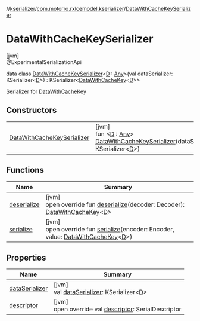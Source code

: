 //[kserializer](../../../index.md)/[com.motorro.rxlcemodel.kserializer](../index.md)/[DataWithCacheKeySerializer](index.md)

# DataWithCacheKeySerializer

[jvm]\
@ExperimentalSerializationApi

data class [DataWithCacheKeySerializer](index.md)&lt;[D](index.md) : [Any](https://kotlinlang.org/api/latest/jvm/stdlib/kotlin/-any/index.html)&gt;(val dataSerializer: KSerializer&lt;[D](index.md)&gt;) : KSerializer&lt;[DataWithCacheKey](../../../../base/base/com.motorro.rxlcemodel.base.service/-data-with-cache-key/index.md)&lt;[D](index.md)&gt;&gt; 

Serializer for [DataWithCacheKey](../../../../base/base/com.motorro.rxlcemodel.base.service/-data-with-cache-key/index.md)

## Constructors

| | |
|---|---|
| [DataWithCacheKeySerializer](-data-with-cache-key-serializer.md) | [jvm]<br>fun &lt;[D](index.md) : [Any](https://kotlinlang.org/api/latest/jvm/stdlib/kotlin/-any/index.html)&gt; [DataWithCacheKeySerializer](-data-with-cache-key-serializer.md)(dataSerializer: KSerializer&lt;[D](index.md)&gt;) |

## Functions

| Name | Summary |
|---|---|
| [deserialize](deserialize.md) | [jvm]<br>open override fun [deserialize](deserialize.md)(decoder: Decoder): [DataWithCacheKey](../../../../base/base/com.motorro.rxlcemodel.base.service/-data-with-cache-key/index.md)&lt;[D](index.md)&gt; |
| [serialize](serialize.md) | [jvm]<br>open override fun [serialize](serialize.md)(encoder: Encoder, value: [DataWithCacheKey](../../../../base/base/com.motorro.rxlcemodel.base.service/-data-with-cache-key/index.md)&lt;[D](index.md)&gt;) |

## Properties

| Name | Summary |
|---|---|
| [dataSerializer](data-serializer.md) | [jvm]<br>val [dataSerializer](data-serializer.md): KSerializer&lt;[D](index.md)&gt; |
| [descriptor](descriptor.md) | [jvm]<br>open override val [descriptor](descriptor.md): SerialDescriptor |

